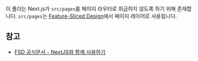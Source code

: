 이 폴더는 Next.js가 `src/pages`를 페이지 라우터로 취급하지 않도록 하기 위해 존재합니다. `src/pages`는 [Feature-Sliced Design](https://feature-sliced.design)에서 페이지 레이어로 사용됩니다.

## 참고

- [FSD 공식문서 - NextJS와 함께 사용하기](https://feature-sliced.design/kr/docs/guides/tech/with-nextjs)

